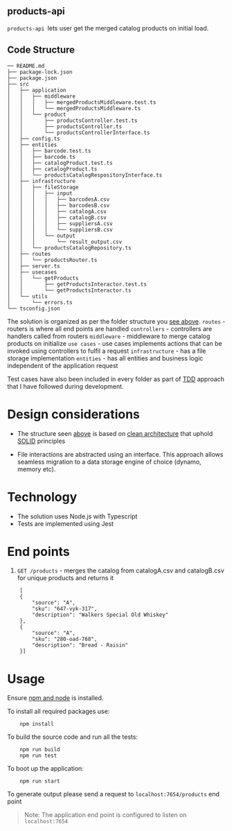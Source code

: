 ## products-api

`products-api `lets user get the merged catalog products on initial load.

## Code Structure
```
── README.md
├── package-lock.json
├── package.json
├── src
│   ├── application
│   │   ├── middleware
│   │   │   ├── mergedProductsMiddleware.test.ts
│   │   │   └── mergedProductsMiddleware.ts
│   │   └── product
│   │       ├── productsController.test.ts
│   │       ├── productsController.ts
│   │       └── productsControllerInterface.ts
│   ├── config.ts
│   ├── entities
│   │   ├── barcode.test.ts
│   │   ├── barcode.ts
│   │   ├── catalogProduct.test.ts
│   │   ├── catalogProduct.ts
│   │   └── productsCatalogRespositoryInterface.ts
│   ├── infrastructure
│   │   ├── fileStorage
│   │   │   ├── input
│   │   │   │   ├── barcodesA.csv
│   │   │   │   ├── barcodesB.csv
│   │   │   │   ├── catalogA.csv
│   │   │   │   ├── catalogB.csv
│   │   │   │   ├── suppliersA.csv
│   │   │   │   └── suppliersB.csv
│   │   │   └── output
│   │   │       └── result_output.csv
│   │   └── productsCatalogRepository.ts
│   ├── routes
│   │   └── productsRouter.ts
│   ├── server.ts
│   ├── usecases
│   │   └── getProducts
│   │       ├── getProductsInteractor.test.ts
│   │       └── getProductsInteractor.ts
│   └── utils
│       └── errors.ts
└── tsconfig.json
```    

The solution is organized as per the folder structure you [see above](#code-structure).
`routes` - routers is where all end points are handled
`controllers` - controllers are handlers called from routers
`middleware` - middleware to merge catalog products on initialize
`use cases` - use cases implements actions that can be invoked using controllers to fulfil a request
`infrastructure` - has a file storage implementation
`entities` - has all entities and business logic independent of the application request

Test cases have also been included in every folder as part of [TDD](https://en.wikipedia.org/wiki/Test-driven_development) approach that I have followed during development.

# Design considerations
- The structure seen [above](#code-structure) is based on [clean architecture](https://blog.cleancoder.com/uncle-bob/2012/08/13/the-clean-architecture.html) that uphold [SOLID](https://en.wikipedia.org/wiki/SOLID) principles

- File interactions are abstracted using an interface. This approach allows seamless migration to a data storage engine of choice (dynamo, memory etc).

# Technology
- The solution uses Node.js with Typescript
- Tests are implemented using Jest

# End points
1. `GET /products` - merges the catalog from catalogA.csv and catalogB.csv for unique products and returns it 
```
    [
    {
        "source": "A",
        "sku": "647-vyk-317",
        "description": "Walkers Special Old Whiskey"
    },
    {
        "source": "A",
        "sku": "280-oad-768",
        "description": "Bread - Raisin"
    }]
```

# Usage
Ensure [npm and node](https://docs.npmjs.com/downloading-and-installing-node-js-and-npm) is installed. 

To install all required packages use: 
```
    npm install
```

To build the source code and run all the tests:
```
    npm run build
    npm run test
```

To boot up the application: 
```
    npm run start
```

To generate output please send a request to  `localhost:7654/products` end point 

> Note:  The application end point is configured to listen on `localhost:7654`

